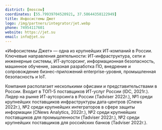 ```yaml
---
district: [moscow]
coordinates: [55.79939704520921, 37.58644358122949]
title: Инфосистемы Джет
logo: /img/partners/integrator/jet.webp
phone: 74954117601
website: https://jet.su
email: info@jet.su
---
```


«Инфосистемы Джет» — одна из крупнейших ИТ-компаний в России.
Ключевые направления деятельности: ИТ-инфраструктура, сети и инженерные системы, ИТ-аутсорсинг, информационная безопасность, машинное обучение, заказная разработка ПО, внедрение и сопровождение бизнес-приложений enterprise-уровня, промышленная безопасность и IoT.


Компания располагает несколькими офисами и представительствами в России. Входит в ТОП-5 поставщиков ИТ-услуг России (IDC, 2021г.). Лидер на рынке ИТ-аутсорсинга в России (Tadviser 2022г.), №1 среди крупнейших поставщиков инфраструктуры дата-центров (Cnews 2022г.), №2 среди крупнейших интеграторов в сфере защиты информации (CNews Analytics, 2022г.), №2 среди крупнейших поставщиков для промышленности (Tadviser 2022г.), №2 среди крупнейших поставщиков для российских банков (Tadviser 2022г.).
